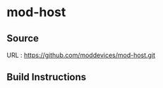 # mod-host

## Source
URL : https://github.com/moddevices/mod-host.git

## Build Instructions
```sh
```
